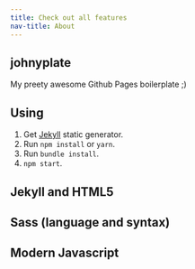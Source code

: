 ```yaml
---
title: Check out all features
nav-title: About
---
```


## johnyplate

My preety awesome Github Pages boilerplate ;)

## Using

1. Get [Jekyll](https://jekyllrb.com/) static generator.
2. Run `npm install` or `yarn`.
3. Run `bundle install`.
4. `npm start`.

## Jekyll and HTML5

## Sass (language and syntax)

## Modern Javascript
